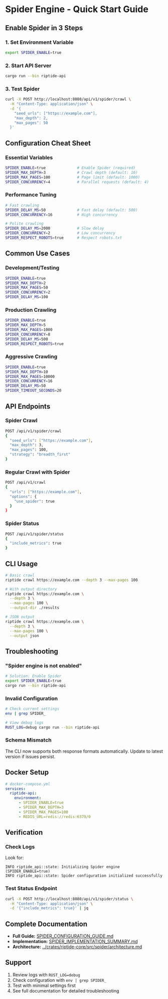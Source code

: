 # Spider Engine - Quick Start Guide

## Enable Spider in 3 Steps

### 1. Set Environment Variable

```bash
export SPIDER_ENABLE=true
```

### 2. Start API Server

```bash
cargo run --bin riptide-api
```

### 3. Test Spider

```bash
curl -X POST http://localhost:8080/api/v1/spider/crawl \
  -H "Content-Type: application/json" \
  -d '{
    "seed_urls": ["https://example.com"],
    "max_depth": 2,
    "max_pages": 50
  }'
```

## Configuration Cheat Sheet

### Essential Variables

```bash
SPIDER_ENABLE=true              # Enable Spider (required)
SPIDER_MAX_DEPTH=3              # Crawl depth (default: 10)
SPIDER_MAX_PAGES=100            # Page limit (default: 1000)
SPIDER_CONCURRENCY=4            # Parallel requests (default: 4)
```

### Performance Tuning

```bash
# Fast crawling
SPIDER_DELAY_MS=50              # Fast delay (default: 500)
SPIDER_CONCURRENCY=16           # High concurrency

# Polite crawling
SPIDER_DELAY_MS=2000            # Slow delay
SPIDER_CONCURRENCY=2            # Low concurrency
SPIDER_RESPECT_ROBOTS=true      # Respect robots.txt
```

## Common Use Cases

### Development/Testing

```bash
SPIDER_ENABLE=true
SPIDER_MAX_DEPTH=2
SPIDER_MAX_PAGES=50
SPIDER_CONCURRENCY=2
SPIDER_DELAY_MS=100
```

### Production Crawling

```bash
SPIDER_ENABLE=true
SPIDER_MAX_DEPTH=5
SPIDER_MAX_PAGES=1000
SPIDER_CONCURRENCY=8
SPIDER_DELAY_MS=500
SPIDER_RESPECT_ROBOTS=true
```

### Aggressive Crawling

```bash
SPIDER_ENABLE=true
SPIDER_MAX_DEPTH=10
SPIDER_MAX_PAGES=10000
SPIDER_CONCURRENCY=16
SPIDER_DELAY_MS=50
SPIDER_TIMEOUT_SECONDS=20
```

## API Endpoints

### Spider Crawl

```bash
POST /api/v1/spider/crawl
{
  "seed_urls": ["https://example.com"],
  "max_depth": 3,
  "max_pages": 100,
  "strategy": "breadth_first"
}
```

### Regular Crawl with Spider

```bash
POST /api/v1/crawl
{
  "urls": ["https://example.com"],
  "options": {
    "use_spider": true
  }
}
```

### Spider Status

```bash
POST /api/v1/spider/status
{
  "include_metrics": true
}
```

## CLI Usage

```bash
# Basic crawl
riptide crawl https://example.com --depth 3 --max-pages 100

# With output directory
riptide crawl https://example.com \
  --depth 3 \
  --max-pages 100 \
  --output-dir ./results

# JSON output
riptide crawl https://example.com \
  --depth 3 \
  --max-pages 100 \
  --output json
```

## Troubleshooting

### "Spider engine is not enabled"

```bash
# Solution: Enable Spider
export SPIDER_ENABLE=true
cargo run --bin riptide-api
```

### Invalid Configuration

```bash
# Check current settings
env | grep SPIDER_

# View debug logs
RUST_LOG=debug cargo run --bin riptide-api
```

### Schema Mismatch

The CLI now supports both response formats automatically. Update to latest version if issues persist.

## Docker Setup

```yaml
# docker-compose.yml
services:
  riptide-api:
    environment:
      - SPIDER_ENABLE=true
      - SPIDER_MAX_DEPTH=3
      - SPIDER_MAX_PAGES=100
      - REDIS_URL=redis://redis:6379/0
```

## Verification

### Check Logs

Look for:
```
INFO riptide_api::state: Initializing Spider engine (SPIDER_ENABLE=true)
INFO riptide_api::state: Spider configuration initialized successfully
```

### Test Status Endpoint

```bash
curl -X POST http://localhost:8080/api/v1/spider/status \
  -H "Content-Type: application/json" \
  -d '{"include_metrics": true}' | jq
```

## Complete Documentation

- **Full Guide:** [SPIDER_CONFIGURATION_GUIDE.md](./SPIDER_CONFIGURATION_GUIDE.md)
- **Implementation:** [SPIDER_IMPLEMENTATION_SUMMARY.md](./SPIDER_IMPLEMENTATION_SUMMARY.md)
- **Architecture:** [../crates/riptide-core/src/spider/architecture.md](../crates/riptide-core/src/spider/architecture.md)

## Support

1. Review logs with `RUST_LOG=debug`
2. Check configuration with `env | grep SPIDER_`
3. Test with minimal settings first
4. See full documentation for detailed troubleshooting
